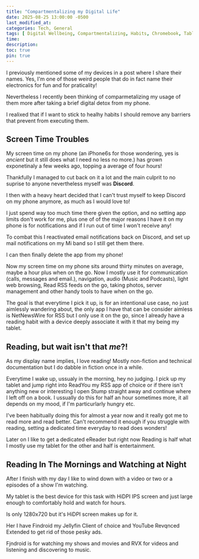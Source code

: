 ```yaml
---
title: "Compartmentalizing my Digital Life"
date: 2025-08-25 13:00:00 -0500
last_modified_at:
categories: Tech, General 
tags: [ Digital Wellbeing, Compartmentalizing, Habits, Chromebook, Tablet, iPhone, Mi Band, Nintendo Switch Lite, Google TV with Chromecast ]
time: 
description:
toc: true
pin: true
---
```


I previously mentioned some of my devices in a post where I share their names. Yes, I'm one of those weird people that do in fact name their electronics for fun and for praticality!

Nevertheless I recently been thinking of comparmetalizing my usage of them more after taking a brief digital detox from my phone.

I realixed that if I want to stick to healhy habits I should remove any barriers that prevent from executing them. 

## Screen Time Troubles

My screen time on my phone (an iPhone6s for those wondering, yes is *ancient* but it still does what I need no less no more.) has grown exponetinaly a few weeks ago, topping a average of four hours!

Thankfully I managed to cut back on it a lot and the main culprit to no suprise to anyone nevertheless myself was **Discord**.

I then with a heavy heart decided that I can't trust myself to keep Discord on my phone anymore, as much as I would love to! 

I just spend way too much time there given the option, and no setting app limits don't work for me, plus one of of the major reasons I have it on my phone is for notifications and if I run out of time I won't receive any!

To combat this I reactivated email notifications back on Discord, and set up mail notifications on my Mi band so I still get them there.

I can then finally delete the app from my phone!

Now my screen time on my phone sits around thirty minutes on average, maybe a hour plus when on the go. Now I mostly use it for communication (calls, messages and email.), navigation, audio (Music and Podcasts), light web browsing, Read RSS feeds on the go, taking photos, server management and other handy tools to have when on the go.

The goal is that everytime I pick it up, is for an intentional use case, no just aimlessly wandering about, the only app I have that can be consider aimless is NetNewsWire for RSS but I only use it on the go, since I already have a reading habit with a device deeply associate it with it that my being my tablet.

## Reading, but wait isn't that *me*?!

As my display name implies, I love reading! Mostly non-fiction and technical documentation but I do dabble in fiction once in a while.

Everytime I wake up, ussualy in the morning, hey no judging. I pick up my tablet and jump right into ReadYou my RSS app of choice or if there isn't anything new or interesting I open Stump straight away and continue where I left off on a book. I ussually do this for half an hour sometimes more, it all depends on my mood, if I'm particurlarly hungry etc. 

I've been habitually doing this for almost a year now and it really got me to read more and read better. Can't recommend it enough if you struggle with reading, setting a dedicated time everyday to read does wonders!

Later on I like to get a dedicated eReader but right now Reading is half what I mostly use my tablet for the other and half is entertainment.

## Reading In The Mornings and Watching at Night 

After I finish with my day I like to wind down with a video or two or a episodes of a show I'm watching.

My tablet is the best device for this task with HiDPI IPS screen and just large enough to comfortably hold and watch for hours.

Is only 1280x720 but it's HiDPI screen makes up for it.

Her I have Findroid my Jellyfin Client of choice and YouTube Revqnced Extended to get rid of those pesky ads.

Fjndroid is for watching my shows and movies and RVX for videos and listening and discovering to music.